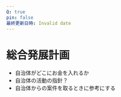 ```yaml
---
Q: true
pin: false
最終更新日時: Invalid date
---
```

# 総合発展計画

- 自治体がどこにお金を入れるか
- 自治体の活動の指針？
- 自治体からの案件を取るときに参考にする